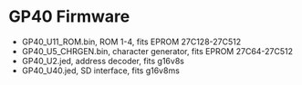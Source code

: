# GP40 Firmware

- GP40_U11_ROM.bin, ROM 1-4, fits EPROM 27C128-27C512
- GP40_U5_CHRGEN.bin, character generator, fits EPROM 27C64-27C512
- GP40_U2.jed, address decoder, fits g16v8s
- GP40_U40.jed, SD interface, fits g16v8ms
